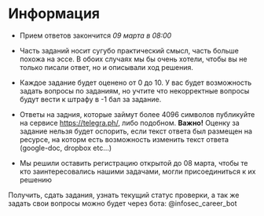# Информация

- Прием ответов закончится *09 марта в 08:00*
- Часть заданий носит сугубо практический смысл, часть больше похожа на
  эссе. В обоих случаях мы бы очень хотели, чтобы вы не только писали
  ответ, но и описывали ход решения.
- Каждое задание будет оценено от 0 до 10. У вас будет
  возможность задать вопросы по заданиям, но учтите что некорректные
  вопросы будут вести к штрафу в -1 бал за задание.
- Ответы на задния, которые займут более 4096 символов публикуйте на сервисе  https://telegra.ph/, либо подобном. 
**Важно!**
Оценку за задание нельзя будет оспорить, если текст ответа был размещен на ресурсе, на которм есть возможность изменить текст ответа (google-doc, dropbox etc...)
   
- Мы решили оставить регистрацию открытой до 08 марта, чтобы те кто заинтересовались нашими задачами, могли присоединиться к их решению

Получить, сдать задания, узнать текущий статус проверки, а так же задать свои вопросы можно будет через бота: @infosec_career_bot
